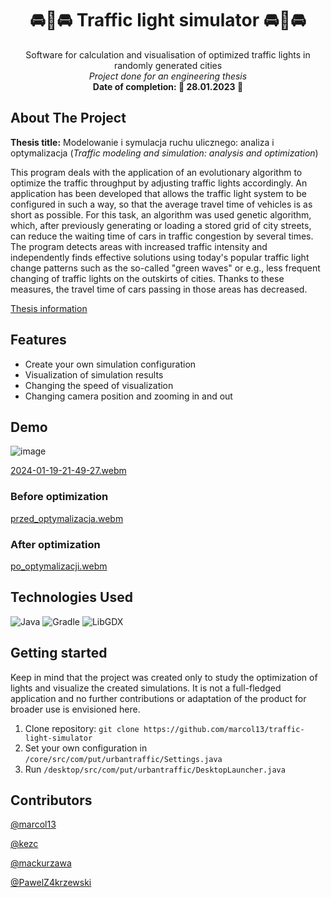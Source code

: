 <div align="center">

# 🚘🚦🚘 Traffic light simulator 🚘🚦🚘

  <p align="center">
    Software for calculation and visualisation of optimized traffic lights in randomly generated cities
    <br />
    <i>Project done for an engineering thesis</i>
    <br/>
    <b>Date of completion: 📆 28.01.2023 📆</b>
  </p>

</div>

## About The Project

**Thesis title:** Modelowanie i symulacja ruchu ulicznego: analiza i optymalizacja (_Traffic modeling and simulation: analysis and optimization_)

This program deals with the application of an evolutionary algorithm to optimize the traffic throughput by adjusting traffic lights accordingly. An application has been developed that allows the traffic light system to be configured in such a way, so that the average travel time of vehicles is as short as possible. For this task, an algorithm was used genetic algorithm, which, after previously generating or loading a stored grid of city streets, can reduce the waiting time of cars in traffic congestion by several times. The program detects areas with increased traffic intensity and independently finds effective solutions using today's popular traffic light change patterns such as the so-called "green waves" or e.g., less frequent changing of traffic lights on the outskirts of cities. Thanks to these measures, the travel time of cars passing in those areas has decreased.

[Thesis information](https://sin.put.poznan.pl/theses/details/t54722)

## Features

- Create your own simulation configuration
- Visualization of simulation results
- Changing the speed of visualization
- Changing camera position and zooming in and out


## Demo

![image](https://github.com/marcol13/traffic-light-simulator/assets/56632321/a43ea400-dea0-4fb9-bce9-7e35b239958c)

[2024-01-19-21-49-27.webm](https://github.com/marcol13/traffic-light-simulator/assets/56632321/a32db623-7dda-43ab-b332-2d65db098c77)


### Before optimization
[przed_optymalizacja.webm](https://github.com/marcol13/traffic-light-simulator/assets/56632321/982c2bd3-8f69-4dec-b4a1-633e82644393)


### After optimization
[po_optymalizacji.webm](https://github.com/marcol13/traffic-light-simulator/assets/56632321/55d452a4-b759-46d6-b73b-99d97214d7dd)



## Technologies Used

![Java](https://img.shields.io/badge/java-%23ED8B00.svg?style=for-the-badge&logo=openjdk&logoColor=white)
![Gradle](https://img.shields.io/badge/Gradle-02303A.svg?style=for-the-badge&logo=Gradle&logoColor=white)
![LibGDX](https://img.shields.io/badge/LibGDX-%23EB0443.svg?style=for-the-badge&logoColor=white)


## Getting started

Keep in mind that the project was created only to study the optimization of lights and visualize the created simulations. It is not a full-fledged application and no further contributions or adaptation of the product for broader use is envisioned here.

1. Clone repository: `git clone https://github.com/marcol13/traffic-light-simulator`
2. Set your own configuration in `/core/src/com/put/urbantraffic/Settings.java`
3. Run `/desktop/src/com/put/urbantraffic/DesktopLauncher.java`


## Contributors
[@marcol13](https://github.com/marcol13)

[@kezc](https://github.com/kezc)

[@mackurzawa](https://github.com/mackurzawa)

[@PawelZ4krzewski](https://github.com/PawelZ4krzewski)
